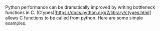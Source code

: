 Python performance can be dramatically improved by writing bottleneck functions in C. (Ctypes)[https://docs.python.org/2/library/ctypes.html] allows C functions to be called from python. Here are some simple examples.
